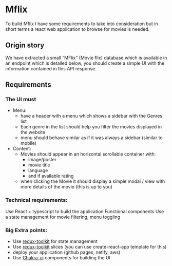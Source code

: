 # Mflix

To build Mflix I have some requirements to take into consideration
but in short terms a react web application to browse for movies is needed.

## Origin story

We have extracted a small “MFlix” (Movie flix) database which is available in an endpoint which is detailed below, you should create a simple UI with the information contained in this API response.

## Requirements

### The UI must
- Menu: 
    - have a header with a menu which shows a sidebar with the Genres list
    - Each genre in the list should help you filter the movies displayed in the website
    - menu should behave similar as if it was always a sidebar (similar to mobile)
- Content:
    - Movies should appear in an horizontal scrollable container with:
        - image/poster
        - movie title
        - language
        - and if available rating
    - when clicking the Movie it should display a simple modal / view with more details of the movie (this is up to you)
 

### Technical requirements:
Use React + typescript to build the application
Functional components
Use a state management for movie filtering, menu toggling

### Big Extra points:
- Use [redux-toolkit](https://redux-toolkit.js.org/tutorials/quick-start) for state management
- Use [redux-toolkit](https://redux-toolkit.js.org/introduction/getting-started#using-create-react-app) slices (you can use create-react-app template for this)
- deploy your application (github pages, netify, aws)
- Use [Chakra-ui](https://chakra-ui.com/docs/getting-started) components for building the UI